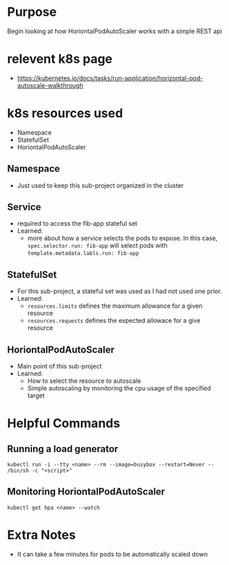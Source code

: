 # Purpose
Begin looking at how HoriontalPodAutoScaler works with a simple REST api

# relevent k8s page
- https://kubernetes.io/docs/tasks/run-application/horizontal-pod-autoscale-walkthrough

# k8s resources used
- Namespace
- StatefulSet
- HoriontalPodAutoScaler

## Namespace
- Just used to keep this sub-project organized in the cluster

## Service
- required to access the fib-app stateful set
- Learned:
    - more about how a service selects the pods to expose. In this case, `spec.selector.run: fib-app` 
      will select pods with `template.metadata.labls.run: fib-app`

## StatefulSet
- For this sub-project, a stateful set was used as I had not used one prior.
- Learned:
    - `resources.limits` defines the maximum allowance for a given resource
    - `resources.requests` defines the expected allowace for a give resource


## HoriontalPodAutoScaler
- Main point of this sub-project
- Learned:
    - How to select the resource to autoscale 
    - Simple autoscaling by monitoring the cpu usage of the specified target

# Helpful Commands

## Running a load generator
`kubectl run -i --tty <name> --rm --image=busybox --restart=Never -- /bin/sh -c "<script>"`

## Monitoring HoriontalPodAutoScaler
`kubectl get hpa <name> --watch`


# Extra Notes
- It can take a few minutes for pods to be automatically scaled down
